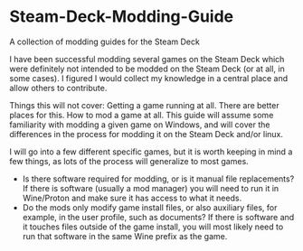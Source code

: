 # Steam-Deck-Modding-Guide
A collection of modding guides for the Steam Deck

I have been successful modding several games on the Steam Deck which were definitely not intended to be modded on the Steam Deck (or at all, in some cases).
I figured I would collect my knowledge in a central place and allow others to contribute.

Things this will not cover:
Getting a game running at all. There are better places for this.
How to mod a game at all. This guide will assume some familiarity with modding a given game on Windows, and will cover the differences in the process for modding it on the Steam Deck and/or linux.


I will go into a few different specific games, but it is worth keeping in mind a few things, as lots of the process will generalize to most games. 
* Is there software required for modding, or is it manual file replacements? If there is software (usually a mod manager) you will need to run it in Wine/Proton and make sure it has access to what it needs.
* Do the mods only modify game install files, or also auxiliary files, for example, in the user profile, such as documents? If there is software and it touches files outside of the game install, you will most likely need to run that software in the same Wine prefix as the game.

